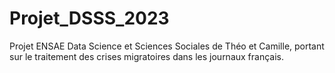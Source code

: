 # Projet_DSSS_2023

Projet ENSAE Data Science et Sciences Sociales de Théo et Camille, portant sur le traitement des crises migratoires dans les journaux français. 